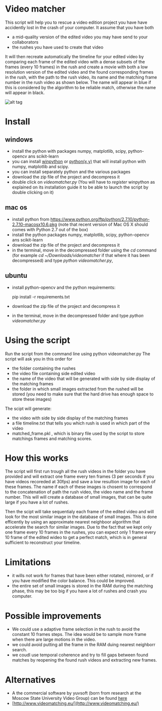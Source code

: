 # Video matcher

This script will help you to rescue a video edition project you have  have accidently lost in the crash of your computer.
It assume that you have both 
- a mid-quality version of the edited video you may have send to your collaborators
- the rushes you have used to create that video

It will then recreate automatically the timeline for your edited video by comparing each frame of the edited video with a dense subsets of the frames (every 10 frames) in the rush and create a movie with both a low resolution version of the edited video and the found corresponding frames in the rush, with the path to the rush video, its name and the matching frame number in the rush video as shown below. The name will appear in blue if this is considered by the algorithm to be reliable match, otherwise the name will appear in black.

![alt tag](https://raw.github.com/martinGithub/videomatcher/master/example.png)

# Install

## windows



* install the python with packages numpy, matplotlib, scipy, python-opencv ans scikit-learn
 * you can install [winpython](http://winpython.github.io/) or [python(x,y)](http://python-xy.github.io/) that will install python with numpy, matplotlib and scipy.  
 * you can install separately python and the various packages
* download the zip file of the project and decompress it 
* double click on *videomatcher.py* (You will have to *register* winpython as explained on its installation guide it to be able to launch the script by double clicking on it)

## mac os

* install python from https://www.python.org/ftp/python/2.7.10/python-2.7.10-macosx10.6.pkg (note that recent version of Mac OS X should comes with Python 2.7 out of the box)
* install the python packages numpy, matplotlib, scipy, python-opencv ans scikit-learn
* download the zip file of the project and decompress it 
* in the terminal, move in the decompressed folder using the *cd* command (for example *cd ~/Downloads/videomatcher* if that where it has been decompressed) and type *python videomatcher.py*,

## ubuntu

* install python-opencv and the python requirements:

    pip install -r requirements.txt

* download the zip file of the project and decompress it 
* in the terminal, move in the decompressed folder and type *python videomatcher.py*

# Using the script

Run the script from the command line using
python videomatcher.py
The script will ask you in this order for 
- the folder containing the rushes
- the video file containing side  edited video
- the name of the video that  will be generated with side by side display of the matching frames
- the folder in which small images extracted from the rushed will be stored (you need to make sure that the hard drive has  enough space to store these images)

The scipt will generate:
- the video  with side by side display of the matching frames
- a file timeline.txt that tells you which rush is used in which part of the video
- matched_frame.pkl , which is binary file used by the script to store matchings frames and matching scores.

# How this works

The script will first run trough all the rush videos in the folder you have provided and will extract one frame every ten frames (3 per seconds if you have videos recoreded at 30fps) and save a low resultion image for each of these frames. The name if each of these images is chosent to correspond to the concatenation of path the rush video, the video name and the frame number. This will will create a database of small images, that can be quite large if you have a lot of rushes.

Then the scipt will take sequentialy each frame of the edited video and will look for the most similar image in the database of small images. This is done efficently by using an approximate nearest neighboor algorithm that accelerate the search for similar images. 
Due to the fact that we kept only one frame every 10 frames in the rushes, you can expect only 1 frame every 10 frame of the edited wideo to get a perfect match, which is in general sufficient to reconstruct your timeline.

# Limitations

* it wills not work for frames that have been either rotated, mirrored, or if you have modified the color balance.
This could be improved.
* the entire set of small images is stored in the RAM during the matching phase, this may be too big if you have a lot of rushes and crash you computer.

# Possible improvements

* We could use a adaptive frame selection in the rush to avoid the constant 10 frames steps. The idea would be to sample more frame when there are large motions in the video.
* we could avoid putting all the frame in the RAM duing nearest neighborr search.
* we coudl use temporal coherence and try to fill gaps between found matches by reopening the found rush videos and extracting new frames.


# Alternatives

* A the commercial software by yuvsoft (born from research at the Moscow State University Video Group) can be found [here](http://www.yuvsoft.com/2d-technologies/video-matching/)
*  [http://www.videomatching.eu/](http://www.videomatching.eu/)




  
